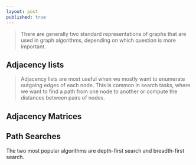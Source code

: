 ```yaml
---
layout: post
published: true
---
```


> There are generally two standard representations of graphs that are used in graph algorithms, depending on which question is more important.

## Adjacency lists

> Adjacency lists are most useful when we mostly want to enumerate outgoing edges of each node. This is common in search tasks, where we want to find a path from one node to another or compute the distances between pairs of nodes. 

## Adjacency Matrices

## Path Searches

The two most popular algorithms are depth-first search and breadth-first search.